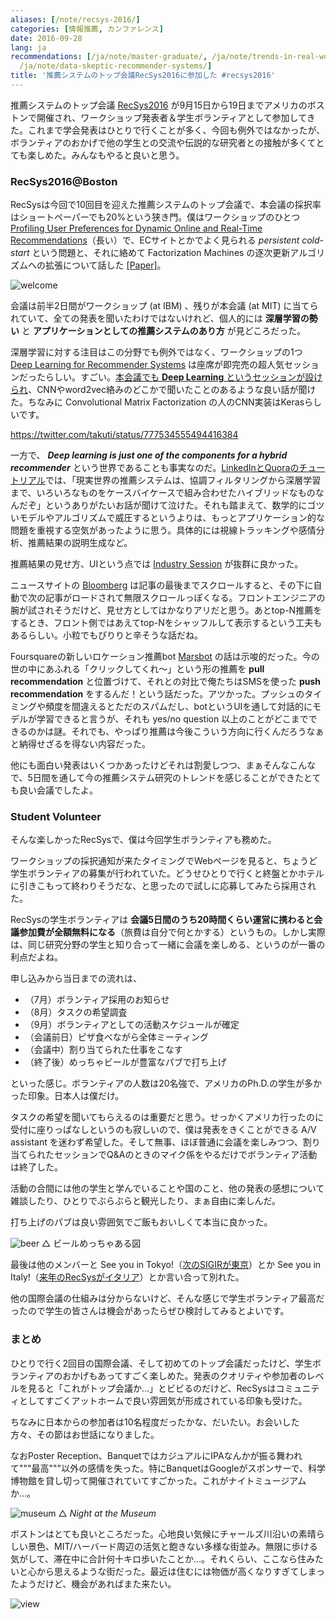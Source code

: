 ```yaml
---
aliases: [/note/recsys-2016/]
categories: [情報推薦, カンファレンス]
date: 2016-09-28
lang: ja
recommendations: [/ja/note/master-graduate/, /ja/note/trends-in-real-world-recommender-systems-2017/,
  /ja/note/data-skeptic-recommender-systems/]
title: '推薦システムのトップ会議RecSys2016に参加した #recsys2016'
---
```


推薦システムのトップ会議 [RecSys2016](https://recsys.acm.org/recsys16/) が9月15日から19日までアメリカのボストンで開催され、ワークショップ発表者＆学生ボランティアとして参加してきた。これまで学会発表はひとりで行くことが多く、今回も例外ではなかったが、ボランティアのおかげで他の学生との交流や伝説的な研究者との接触が多くてとても楽しめた。みんなもやると良いと思う。

### RecSys2016@Boston

RecSysは今回で10回目を迎えた推薦システムのトップ会議で、本会議の採択率はショートペーパーでも20%という狭き門。僕はワークショップのひとつ [Profiling User Preferences for Dynamic Online and Real-Time Recommendations](http://recprofile.org/index.html)（長い）で、ECサイトとかでよく見られる *persistent cold-start* という問題と、それに絡めて Factorization Machines の逐次更新アルゴリズムへの拡張について話した [\[Paper\]](https://arxiv.org/abs/1607.02858)。

![welcome](/images/recsys-2016/welcome.jpg)

会議は前半2日間がワークショップ (at IBM) 、残りが本会議 (at MIT) に当てられていて、全ての発表を聞いたわけではないけれど、個人的には **深層学習の勢い** と **アプリケーションとしての推薦システムのあり方** が見どころだった。

深層学習に対する注目はこの分野でも例外ではなく、ワークショップの1つ [Deep Learning for Recommender Systems](http://dlrs-workshop.org/) は座席が即完売の超人気セッションだったらしい。すごい。[本会議でも **Deep Learning** というセッションが設けられ](https://recsys.acm.org/recsys16/session-8/)、CNNやword2vec絡みのどこかで聞いたことのあるような良い話が聞けた。ちなみに Convolutional Matrix Factorization の人のCNN実装はKerasらしいです。

https://twitter.com/takuti/status/777534555494416384

一方で、 ***Deep learning is just one of the components for a hybrid recommender*** という世界であることも事実なのだ。[LinkedInとQuoraのチュートリアル](https://recsys.acm.org/recsys16/tutorials/#content-tab-1-0-tab)では、「現実世界の推薦システムは、協調フィルタリングから深層学習まで、いろいろなものをケースバイケースで組み合わせたハイブリッドなものなんだぞ」というありがたいお話が聞けて泣けた。それも踏まえて、数学的にゴツいモデルやアルゴリズムで威圧するというよりは、もっとアプリケーション的な問題を重視する空気があったように思う。具体的には視線トラッキングや感情分析、推薦結果の説明生成など。

推薦結果の見せ方、UIという点では [Industry Session](https://recsys.acm.org/recsys16/industry-session-1/) が抜群に良かった。

ニュースサイトの [Bloomberg](http://www.bloomberg.com/) は記事の最後までスクロールすると、その下に自動で次の記事がロードされて無限スクロールっぽくなる。フロントエンジニアの腕が試されそうだけど、見せ方としてはかなりアリだと思う。あとtop-N推薦をするとき、フロント側ではあえてtop-Nをシャッフルして表示するという工夫もあるらしい。小粒でもぴりりと辛そうな話だね。

Foursquareの新しいロケーション推薦bot [Marsbot](https://marsbotapp.com/) の話は示唆的だった。今の世の中にあふれる「クリックしてくれ〜」という形の推薦を **pull recommendation** と位置づけて、それとの対比で俺たちはSMSを使った **push recommendation** をするんだ！という話だった。アツかった。プッシュのタイミングや頻度を間違えるとただのスパムだし、botというUIを通して対話的にモデルが学習できると言うが、それも yes/no question 以上のことがどこまでできるのかは謎。それでも、やっぱり推薦は今後こういう方向に行くんだろうなぁと納得せざるを得ない内容だった。

他にも面白い発表はいくつかあったけどそれは割愛しつつ、まぁそんなこんなで、5日間を通して今の推薦システム研究のトレンドを感じることができたとても良い会議でしたよ。

### Student Volunteer

そんな楽しかったRecSysで、僕は今回学生ボランティアも務めた。

ワークショップの採択通知が来たタイミングでWebページを見ると、ちょうど学生ボランティアの募集が行われていた。どうせひとりで行くと終盤とかホテルに引きこもって終わりそうだな、と思ったので試しに応募してみたら採用された。

RecSysの学生ボランティアは **会議5日間のうち20時間くらい運営に携わると会議参加費が全額無料になる**（旅費は自分で何とかする）というもの。しかし実際は、同じ研究分野の学生と知り合って一緒に会議を楽しめる、というのが一番の利点だよね。

申し込みから当日までの流れは、

- （7月）ボランティア採用のお知らせ
- （8月）タスクの希望調査
- （9月）ボランティアとしての活動スケジュールが確定
- （会議前日）ピザ食べながら全体ミーティング
- （会議中）割り当てられた仕事をこなす
- （終了後）めっちゃビールが豊富なパブで打ち上げ

といった感じ。ボランティアの人数は20名強で、アメリカのPh.D.の学生が多かった印象。日本人は僕だけ。

タスクの希望を聞いてもらえるのは重要だと思う。せっかくアメリカ行ったのに受付に座りっぱなしというのも寂しいので、僕は発表をきくことができる A/V assistant を迷わず希望した。そして無事、ほぼ普通に会議を楽しみつつ、割り当てられたセッションでQ&Aのときのマイク係をやるだけでボランティア活動は終了した。

活動の合間には他の学生と学んでいることや国のこと、他の発表の感想について雑談したり、ひとりでぶらぶらと観光したり、まぁ自由に楽しんだ。

打ち上げのパブは良い雰囲気でご飯もおいしくて本当に良かった。

![beer](/images/recsys-2016/beer.jpg)
△ ビールめっちゃある図

最後は他のメンバーと See you in Tokyo!（[次のSIGIRが東京](http://sigir.org/sigir2017/)）とか See you in Italy!（[来年のRecSysがイタリア](https://recsys.acm.org/recsys17/)）とか言い合って別れた。

他の国際会議の仕組みは分からないけど、そんな感じで学生ボランティア最高だったので学生の皆さんは機会があったらぜひ検討してみるとよいです。

### まとめ

ひとりで行く2回目の国際会議、そして初めてのトップ会議だったけど、学生ボランティアのおかげもあってすごく楽しめた。発表のクオリティや参加者のレベルを見ると「これがトップ会議か…」とビビるのだけど、RecSysはコミュニティとしてすごくアットホームで良い雰囲気が形成されている印象も受けた。

ちなみに日本からの参加者は10名程度だったかな、だいたい。お会いした方々、その節はお世話になりました。

なおPoster Reception、BanquetではカジュアルにIPAなんかが振る舞われて"""最高"""以外の感情を失った。特にBanquetはGoogleがスポンサーで、科学博物館を貸し切って開催されていてすごかった。これがナイトミュージアムか…。

![museum](/images/recsys-2016/museum.jpg)
△ *Night at the Museum*

ボストンはとても良いところだった。心地良い気候にチャールズ川沿いの素晴らしい景色、MIT/ハーバード周辺の活気と飽きない多様な街並み。無限に歩ける気がして、滞在中に合計何十キロ歩いたことか…。それくらい、ここなら住みたいと心から思えるような街だった。最近は住むには物価が高くなりすぎてしまったようだけど、機会があればまた来たい。

![view](/images/recsys-2016/view.jpg)